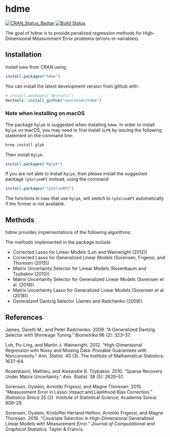 
<!-- README.md is generated from README.Rmd. Please edit that file -->

# hdme

[![CRAN\_Status\_Badge](http://www.r-pkg.org/badges/version/hdme)](https://cran.r-project.org/package=hdme)
[![Build
Status](https://travis-ci.org/osorensen/hdme.svg?branch=master)](https://travis-ci.org/osorensen/hdme)

The goal of hdme is to provide penalized regression methods for
High-Dimensional Measurement Error problems (errors-in-variables).

## Installation

Install `hdme` from CRAN using.

``` r
install.packages("hdme")
```

You can install the latest development version from github with:

``` r
# install.packages("devtools")
devtools::install_github("osorensen/hdme")
```

### Note when installing on macOS

The package `Rglpk` is suggested when installing `hdme`. In order to
install `Rglpk` on macOS, you may need to first install `GLPK` by
issuing the following statement on the command line:

``` bash
brew install glpk
```

Then install `Rglpk`:

``` r
install.packages("Rglpk")
```

If you are not able to install `Rglpk`, then please install the
suggested package `lpSolveAPI` instead, using the command

``` r
install.packages("lpSolveAPI")
```

The functions in `hdme` that use `Rglpk`, will switch to `lpSolveAPI`
automatically if the former is not available.

## Methods

hdme provides implementations of the following algorithms:

The methods implemented in the package include

  - Corrected Lasso for Linear Models (Loh and Wainwright (2012))
  - Corrected Lasso for Generalized Linear Models (Sorensen, Frigessi,
    and Thoresen (2015))
  - Matrix Uncertainty Selector for Linear Models (Rosenbaum and
    Tsybakov (2010))
  - Matrix Uncertainty Selector for Generalized Linear Models (Sorensen
    et al. (2018))
  - Matrix Uncertainty Lasso for Generalized Linear Models (Sorensen et
    al. (2018))
  - Generalized Dantzig Selector (James and Radchenko (2009))

## References

<div id="refs" class="references">

<div id="ref-james2009">

James, Gareth M., and Peter Radchenko. 2009. “A Generalized Dantzig
Selector with Shrinkage Tuning.” *Biometrika* 96 (2): 323–37.

</div>

<div id="ref-loh2012">

Loh, Po-Ling, and Martin J. Wainwright. 2012. “High-Dimensional
Regression with Noisy and Missing Data: Provable Guarantees with
Nonconvexity.” *Ann. Statist.* 40 (3). The Institute of Mathematical
Statistics: 1637–64.

</div>

<div id="ref-rosenbaum2010">

Rosenbaum, Mathieu, and Alexandre B. Tsybakov. 2010. “Sparse Recovery
Under Matrix Uncertainty.” *Ann. Statist.* 38 (5): 2620–51.

</div>

<div id="ref-sorensen2015">

Sorensen, Oystein, Arnoldo Frigessi, and Magne Thoresen. 2015.
“Measurement Error in Lasso: Impact and Likelihood Bias Correction.”
*Statistica Sinica* 25 (2). Institute of Statistical Science, Academia
Sinica: 809–29.

</div>

<div id="ref-sorensen2018">

Sorensen, Oystein, Kristoffer Herland Hellton, Arnoldo Frigessi, and
Magne Thoresen. 2018. “Covariate Selection in High-Dimensional
Generalized Linear Models with Measurement Error.” *Journal of
Computational and Graphical Statistics*. Taylor & Francis.

</div>

</div>
